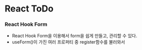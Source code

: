 # React ToDo

### React Hook Form

- React Hook Form을 이용해서 form을 쉽게 만들고, 관리할 수 있다.
- useForm()이 가진 여러 프로퍼티 중 register함수를 불러와서
